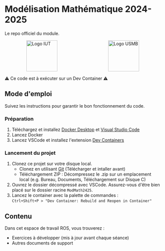 # Modélisation Mathématique 2024-2025
Le repo officiel du module.

<p float="left" style="display:flex;justify-content:space-between;padding:0 5em 0 5em">
    <img src="https://www.iut-acy.univ-smb.fr/wp-content/uploads/2018/04/logo_IUT_Annecy_nb.svg" height="100em" alt="Logo IUT"/>
    <img src="https://www.univ-smb.fr/wp-content/themes/usmb/assets/img/logo.svg" height="100em" alt="Logo USMB"/>
</p>

⚠ Ce code est à exécuter sur un Dev Container ⚠

## Mode d'emploi
Suivez les instructions pour garantir le bon fonctionnement du code.

### Préparation
1. Téléchargez et installez [Docker Desktop](https://www.docker.com/products/docker-desktop/) et [Visual Studio Code](https://code.visualstudio.com/download)
2. Lancez Docker
3. Lancez VSCode et installez l'extension [Dev Containers](https://marketplace.visualstudio.com/items?itemName=ms-vscode-remote.remote-containers)

### Lancement du projet
1. Clonez ce projet sur votre disque local.
   - Clonez en utilisant [Git](https://git-scm.com/downloads/win) (Télécharger et intaller avant)
   - Téléchargement ZIP : Décompressez le .zip sur un emplacement local (e.g. Bureau, Documents, Téléchargement sur Disque C)
2. Ouvrez le dossier décompressé avec VSCode. Assurez-vous d'être bien placé sur le dossier racine `ModMath2425`.
3. Lancez le container avec la palette de commandes : \
`Ctrl+Shift+P > "Dev Container: Rebuild and Reopen in Container"`
<!-- 4. Pour visualizer l'interface du container, ouvrez l'adresse du client noVNC sur un Simple Browser : \
`Ctrl+Shift+P > "Simple Browser: Show > "http:\\localhost:6080"` \
Tapez `vscode` pour le mot de passe du noVNC.  -->

## Contenu
Dans cet espace de travail ROS, vous trouverez :
- Exercices à développer (mis à jour avant chaque séance)
- Autres documents de support